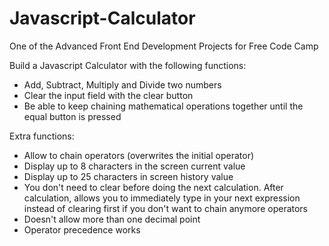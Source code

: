 # Javascript-Calculator
One of the Advanced Front End Development Projects for Free Code Camp

Build a Javascript Calculator with the following functions:
- Add, Subtract, Multiply and Divide two numbers
- Clear the input field with the clear button
- Be able to keep chaining mathematical operations together until the equal button is pressed

Extra functions:
- Allow to chain operators (overwrites the initial operator)
- Display up to 8 characters in the screen current value
- Display up to 25 characters in screen history value
- You don't need to clear before doing the next calculation. After calculation, allows you to immediately type in your next expression instead of clearing first if you don't want to chain anymore operators
- Doesn't allow more than one decimal point
- Operator precedence works
